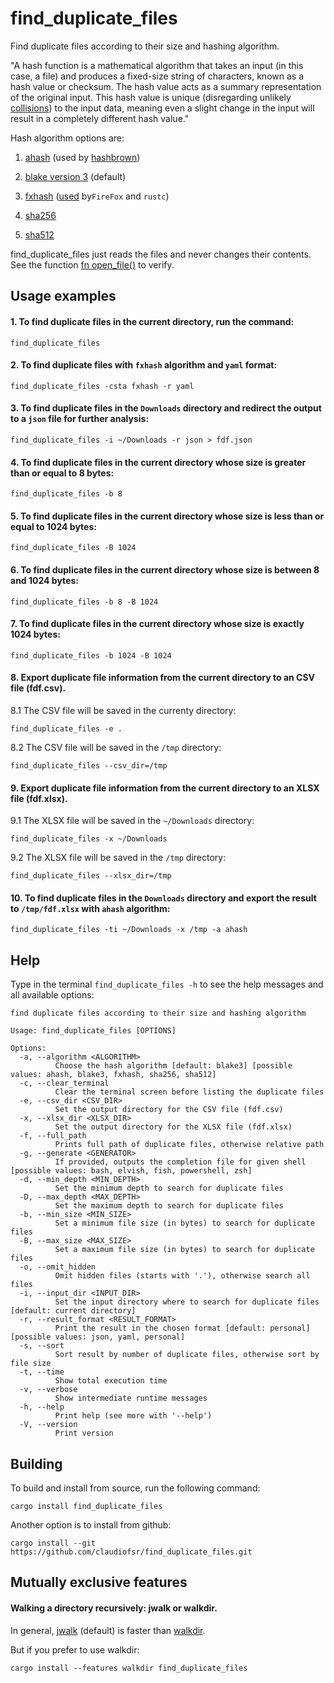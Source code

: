 # find_duplicate_files
Find duplicate files according to their size and hashing algorithm.

"A hash function is a mathematical algorithm that takes an input (in this case, a file)
and produces a fixed-size string of characters, known as a hash value or checksum.
The hash value acts as a summary representation of the original input.
This hash value is unique (disregarding unlikely [collisions](https://en.wikipedia.org/wiki/Hash_collision))
to the input data, meaning even a slight change in the input will result in a completely different hash value."

Hash algorithm options are:

1. [ahash](https://crates.io/crates/ahash) (used by [hashbrown](https://crates.io/crates/hashbrown))

2. [blake version 3](https://docs.rs/blake3/latest/blake3) (default)

3. [fxhash](https://crates.io/crates/rustc-hash) ([used](https://nnethercote.github.io/2021/12/08/a-brutally-effective-hash-function-in-rust.html) by`FireFox` and `rustc`)

4. [sha256](https://github.com/RustCrypto/hashes)

5. [sha512](https://github.com/RustCrypto/hashes)

find_duplicate_files just reads the files and never changes their contents.
See the function [fn open_file()](https://docs.rs/find_duplicate_files/latest/src/find_duplicate_files/lib.rs.html#62-82) to verify.

## Usage examples

#### 1. To find duplicate files in the current directory, run the command:
```
find_duplicate_files
```

#### 2. To find duplicate files with `fxhash` algorithm and `yaml` format:
```
find_duplicate_files -csta fxhash -r yaml
```

#### 3. To find duplicate files in the `Downloads` directory and redirect the output to a `json` file for further analysis:

```
find_duplicate_files -i ~/Downloads -r json > fdf.json
```

#### 4. To find duplicate files in the current directory whose size is greater than or equal to 8 bytes:

```
find_duplicate_files -b 8
```

#### 5. To find duplicate files in the current directory whose size is less than or equal to 1024 bytes:

```
find_duplicate_files -B 1024
```

#### 6. To find duplicate files in the current directory whose size is between 8 and 1024 bytes:

```
find_duplicate_files -b 8 -B 1024
```

#### 7. To find duplicate files in the current directory whose size is exactly 1024 bytes:

```
find_duplicate_files -b 1024 -B 1024
```

#### 8. Export duplicate file information from the current directory to an CSV file (fdf.csv).

8.1 The CSV file will be saved in the currenty directory:

```
find_duplicate_files -e .
```
8.2 The CSV file will be saved in the `/tmp` directory:

```
find_duplicate_files --csv_dir=/tmp
```

#### 9. Export duplicate file information from the current directory to an XLSX file (fdf.xlsx).

9.1 The XLSX file will be saved in the `~/Downloads` directory:

```
find_duplicate_files -x ~/Downloads
```
9.2 The XLSX file will be saved in the `/tmp` directory:

```
find_duplicate_files --xlsx_dir=/tmp
```

#### 10. To find duplicate files in the `Downloads` directory and export the result to `/tmp/fdf.xlsx` with `ahash` algorithm:

```
find_duplicate_files -ti ~/Downloads -x /tmp -a ahash
```

## Help

Type in the terminal `find_duplicate_files -h` to see the help messages and all available options:
```
find duplicate files according to their size and hashing algorithm

Usage: find_duplicate_files [OPTIONS]

Options:
  -a, --algorithm <ALGORITHM>
          Choose the hash algorithm [default: blake3] [possible values: ahash, blake3, fxhash, sha256, sha512]
  -c, --clear_terminal
          Clear the terminal screen before listing the duplicate files
  -e, --csv_dir <CSV_DIR>
          Set the output directory for the CSV file (fdf.csv)
  -x, --xlsx_dir <XLSX_DIR>
          Set the output directory for the XLSX file (fdf.xlsx)
  -f, --full_path
          Prints full path of duplicate files, otherwise relative path
  -g, --generate <GENERATOR>
          If provided, outputs the completion file for given shell [possible values: bash, elvish, fish, powershell, zsh]
  -d, --min_depth <MIN_DEPTH>
          Set the minimum depth to search for duplicate files
  -D, --max_depth <MAX_DEPTH>
          Set the maximum depth to search for duplicate files
  -b, --min_size <MIN_SIZE>
          Set a minimum file size (in bytes) to search for duplicate files
  -B, --max_size <MAX_SIZE>
          Set a maximum file size (in bytes) to search for duplicate files
  -o, --omit_hidden
          Omit hidden files (starts with '.'), otherwise search all files
  -i, --input_dir <INPUT_DIR>
          Set the input directory where to search for duplicate files [default: current directory]
  -r, --result_format <RESULT_FORMAT>
          Print the result in the chosen format [default: personal] [possible values: json, yaml, personal]
  -s, --sort
          Sort result by number of duplicate files, otherwise sort by file size
  -t, --time
          Show total execution time
  -v, --verbose
          Show intermediate runtime messages
  -h, --help
          Print help (see more with '--help')
  -V, --version
          Print version
```

## Building

To build and install from source, run the following command:
```
cargo install find_duplicate_files
```
Another option is to install from github:
```
cargo install --git https://github.com/claudiofsr/find_duplicate_files.git
```

## Mutually exclusive features

#### Walking a directory recursively: jwalk or walkdir.

In general, [jwalk](https://crates.io/crates/jwalk) (default)
is faster than [walkdir](https://crates.io/crates/walkdir).

But if you prefer to use walkdir:
```
cargo install --features walkdir find_duplicate_files
```